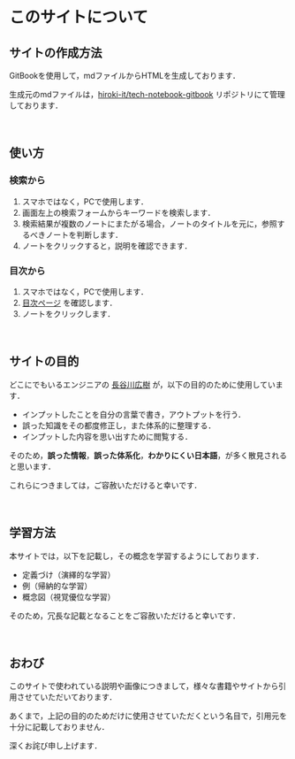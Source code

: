 # このサイトについて

## サイトの作成方法

GitBookを使用して，mdファイルからHTMLを生成しております．

生成元のmdファイルは，[hiroki-it/tech-notebook-gitbook](https://github.com/hiroki-it/tech-notebook-gitbook/tree/main/public) リポジトリにて管理しております．

<br>

## 使い方

### 検索から

1. スマホではなく，PCで使用します．
2. 画面左上の検索フォームからキーワードを検索します．
3. 検索結果が複数のノートにまたがる場合，ノートのタイトルを元に，参照するべきノートを判断します．
4. ノートをクリックすると，説明を確認できます．

### 目次から

1. スマホではなく，PCで使用します．
2. [目次ページ](https://hiroki-it.github.io/tech-notebook-gitbook/public/summary.html) を確認します．
3. ノートをクリックします．

<br>

## サイトの目的

どこにでもいるエンジニアの [長谷川広樹](https://hiroki-it.github.io/tech-notebook-gitbook/public/self_introduction.html) が，以下の目的のために使用しています．

- インプットしたことを自分の言葉で書き，アウトプットを行う．
- 誤った知識をその都度修正し，また体系的に整理する．
- インプットした内容を思い出すために閲覧する．

そのため，**誤った情報**，**誤った体系化**，**わかりにくい日本語**，が多く散見されると思います．

これらにつきましては，ご容赦いただけると幸いです．

<br>

## 学習方法

本サイトでは，以下を記載し，その概念を学習するようにしております．

- 定義づけ（演繹的な学習）
- 例（帰納的な学習）
- 概念図（視覚優位な学習）

そのため，冗長な記載となることをご容赦いただけると幸いです．

<br>

## おわび

このサイトで使われている説明や画像につきまして，様々な書籍やサイトから引用させていただいております．

あくまで，上記の目的のためだけに使用させていただくという名目で，引用元を十分に記載しておりません．

深くお詫び申し上げます．
